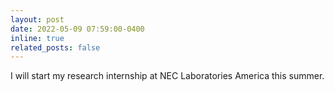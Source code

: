 ```yaml
---
layout: post
date: 2022-05-09 07:59:00-0400
inline: true
related_posts: false
---
```



 I will start my research internship at NEC Laboratories America this summer.